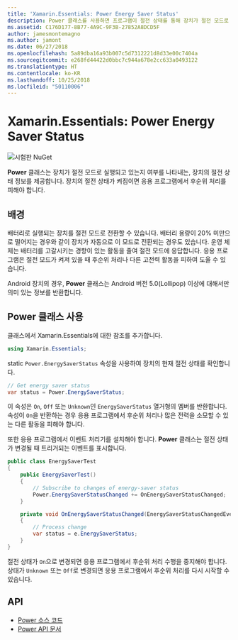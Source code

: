```yaml
---
title: 'Xamarin.Essentials: Power Energy Saver Status'
description: Power 클래스를 사용하면 프로그램이 절전 상태를 통해 장치가 절전 모드로 작동하고 있는지 확인할 수 있습니다.
ms.assetid: C176D177-8B77-4A9C-9F3B-27852A8DCD5F
author: jamesmontemagno
ms.author: jamont
ms.date: 06/27/2018
ms.openlocfilehash: 5a89dba16a93b007c5d7312221d8d33e00c7404a
ms.sourcegitcommit: e268fd44422d0bbc7c944a678e2cc633a0493122
ms.translationtype: HT
ms.contentlocale: ko-KR
ms.lasthandoff: 10/25/2018
ms.locfileid: "50110006"
---
```

# <a name="xamarinessentials-power-energy-saver-status"></a>Xamarin.Essentials: Power Energy Saver Status

![시험판 NuGet](~/media/shared/pre-release.png)

**Power** 클래스는 장치가 절전 모드로 실행되고 있는지 여부를 나타내는, 장치의 절전 상태 정보를 제공합니다. 장치의 절전 상태가 켜짐이면 응용 프로그램에서 후순위 처리를 피해야 합니다.

## <a name="background"></a>배경

배터리로 실행되는 장치를 절전 모드로 전환할 수 있습니다. 배터리 용량이 20% 미만으로 떨어지는 경우와 같이 장치가 자동으로 이 모드로 전환되는 경우도 있습니다. 운영 체제는 배터리를 고갈시키는 경향이 있는 활동을 줄여 절전 모드에 응답합니다. 응용 프로그램은 절전 모드가 켜져 있을 때 후순위 처리나 다른 고전력 활동을 피하여 도울 수 있습니다.

Android 장치의 경우, **Power** 클래스는 Android 버전 5.0(Lollipop) 이상에 대해서만 의미 있는 정보를 반환합니다.

## <a name="using-the-power-class"></a>Power 클래스 사용

클래스에서 Xamarin.Essentials에 대한 참조를 추가합니다.

```csharp
using Xamarin.Essentials;
```

static `Power.EnergySaverStatus` 속성을 사용하여 장치의 현재 절전 상태를 확인합니다.

```csharp
// Get energy saver status
var status = Power.EnergySaverStatus;
```

이 속성은 `On`, `Off` 또는 `Unknown`인 `EnergySaverStatus` 열거형의 멤버를 반환합니다. 속성이 `On`을 반환하는 경우 응용 프로그램에서 후순위 처리나 많은 전력을 소모할 수 있는 다른 활동을 피해야 합니다.

또한 응용 프로그램에서 이벤트 처리기를 설치해야 합니다. **Power** 클래스는 절전 상태가 변경될 때 트리거되는 이벤트를 표시합니다.

```csharp
public class EnergySaverTest
{
    public EnergySaverTest()
    {
        // Subscribe to changes of energy-saver status
        Power.EnergySaverStatusChanged += OnEnergySaverStatusChanged;
    }

    private void OnEnergySaverStatusChanged(EnergySaverStatusChangedEventArgs e)
    {
        // Process change
        var status = e.EnergySaverStatus;
    }
}
```

절전 상태가 `On`으로 변경되면 응용 프로그램에서 후순위 처리 수행을 중지해야 합니다. 상태가 `Unknown` 또는 `Off`로 변경되면 응용 프로그램에서 후순위 처리를 다시 시작할 수 있습니다.

## <a name="api"></a>API

- [Power 소스 코드](https://github.com/xamarin/Essentials/tree/master/Xamarin.Essentials/Power)
- [Power API 문서](xref:Xamarin.Essentials.Power)
